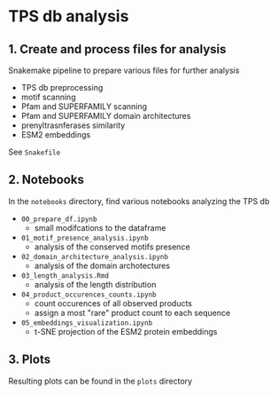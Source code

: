 # TPS db analysis

## 1. Create and process files for analysis

Snakemake pipeline to prepare various files for further analysis
- TPS db preprocessing 
- motif scanning
- Pfam and SUPERFAMILY scanning
- Pfam and SUPERFAMILY domain architectures
- prenyltrasnferases similarity
- ESM2 embeddings

See `Snakefile`

## 2. Notebooks

In the `notebooks` directory, find various notebooks analyzing the TPS db

- `00_prepare_df.ipynb`
    - small modifcations to the dataframe
- `01_motif_presence_analysis.ipynb`
    - analysis of the conserved motifs presence
- `02_domain_architecture_analysis.ipynb`
    - analysis of the domain archotectures
- `03_length_analysis.Rmd`
    - analysis of the length distribution
- `04_product_occurences_counts.ipynb`
    - count occurences of all observed products
    - assign a most "rare" product count to each sequence
- `05_embeddings_visualization.ipynb`
    - t-SNE projection of the ESM2 protein embeddings

## 3. Plots

Resulting plots can be found in the `plots` directory